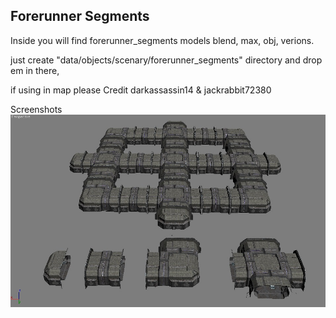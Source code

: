 ## Forerunner Segments

 Inside you will find forerunner_segments models blend, max, obj, verions.
 
just create "data/objects/scenary/forerunner_segments" directory and drop em in there,

if using in map please Credit darkassassin14 & jackrabbit72380

Screenshots
![Screenshot](https://github.com/jackrabbit72380/Ho4kmmm/blob/master/common/H3EK/data/objects/scenary/forerunner_segments/preview.jpg)
